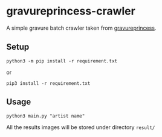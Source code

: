 # gravureprincess-crawler
A simple gravure batch crawler taken from [gravureprincess](https://idol.gravureprincess.date).

## Setup
```
python3 -m pip install -r requirement.txt
```
or
```
pip3 install -r requirement.txt
```

## Usage
```
python3 main.py "artist name"
```
All the results images will be stored under directory `result/`
